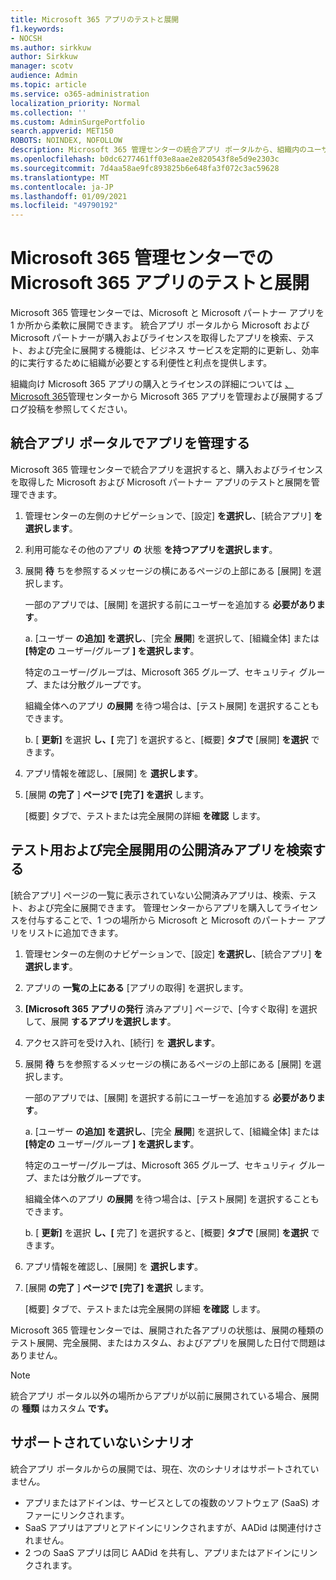 ```yaml
---
title: Microsoft 365 アプリのテストと展開
f1.keywords:
- NOCSH
ms.author: sirkkuw
author: Sirkkuw
manager: scotv
audience: Admin
ms.topic: article
ms.service: o365-administration
localization_priority: Normal
ms.collection: ''
ms.custom: AdminSurgePortfolio
search.appverid: MET150
ROBOTS: NOINDEX, NOFOLLOW
description: Microsoft 365 管理センターの統合アプリ ポータルから、組織内のユーザーおよびグループ向け Microsoft および Microsoft パートナー アプリを検索、テスト、展開します。
ms.openlocfilehash: b0dc6277461ff03e8aae2e820543f8e5d9e2303c
ms.sourcegitcommit: 7d4aa58ae9fc893825b6e648fa3f072c3ac59628
ms.translationtype: MT
ms.contentlocale: ja-JP
ms.lasthandoff: 01/09/2021
ms.locfileid: "49790192"
---
```

# <a name="test-and-deploy-microsoft-365-apps-in-the-microsoft-365-admin-center"></a>Microsoft 365 管理センターでの Microsoft 365 アプリのテストと展開

Microsoft 365 管理センターでは、Microsoft と Microsoft パートナー アプリを 1 か所から柔軟に展開できます。 統合アプリ ポータルから Microsoft および Microsoft パートナーが購入およびライセンスを取得したアプリを検索、テスト、および完全に展開する機能は、ビジネス サービスを定期的に更新し、効率的に実行するために組織が必要とする利便性と利点を提供します。  

組織向け Microsoft 365 アプリの購入とライセンスの詳細については [、Microsoft 365](https://techcommunity.microsoft.com/t5/microsoft-365-blog/manage-and-deploy-microsoft-365-apps-from-the-microsoft-365/ba-p/1194324)管理センターから Microsoft 365 アプリを管理および展開するブログ投稿を参照してください。
  
## <a name="manage-apps-in-the-integrated-apps-portal"></a>統合アプリ ポータルでアプリを管理する

Microsoft 365 管理センターで統合アプリを選択すると、購入およびライセンスを取得した Microsoft および Microsoft パートナー アプリのテストと展開を管理できます。 

1. 管理センターの左側のナビゲーションで、[設定] **を選択し**、[統合アプリ] **を選択します**。 

2. 利用可能なその他のアプリ **の** 状態 **を持つアプリを選択します**。

3. 展開 **待** ちを参照するメッセージの横にあるページの上部にある [展開] を選択します。

    一部のアプリでは、[展開] を選択する前にユーザーを追加する **必要があります**。

    a.  [ユーザー **の追加] を選択し**、[完全 **展開**] を選択して、[組織全体] または **[特定の** ユーザー/グループ **] を選択します**。

    特定のユーザー/グループは、Microsoft 365 グループ、セキュリティ グループ、または分散グループです。

    組織全体へのアプリ **の展開** を待つ場合は、[テスト展開] を選択することもできます。

    b. [ **更新]** を選択 **し、[** 完了] を選択すると、[概要] **タブで** [展開] **を選択** できます。  

4. アプリ情報を確認し、[展開] を **選択します**。 

5. [展開 **の完了** ] **ページで [完了] を選択** します。 

    [概要] タブで、テストまたは完全展開の詳細 **を確認** します。

## <a name="find-published-apps-for-testing-and-full-deployment"></a>テスト用および完全展開用の公開済みアプリを検索する 

[統合アプリ] ページの一覧に表示されていない公開済みアプリは、検索、テスト、および完全に展開できます。 管理センターからアプリを購入してライセンスを付与することで、1 つの場所から Microsoft と Microsoft のパートナー アプリをリストに追加できます。

1. 管理センターの左側のナビゲーションで、[設定] **を選択し**、[統合アプリ] **を選択します**。 

2. アプリの **一覧の上にある** [アプリの取得] を選択します。

3. **[Microsoft 365 アプリの発行** 済みアプリ] ページで、[今すぐ取得] を選択して、展開 **するアプリを選択します**。

4. アクセス許可を受け入れ、[続行] を **選択します**。

5. 展開 **待** ちを参照するメッセージの横にあるページの上部にある [展開] を選択します。

    一部のアプリでは、[展開] を選択する前にユーザーを追加する **必要があります**。

    a.  [ユーザー **の追加] を選択し**、[完全 **展開**] を選択して、[組織全体] または **[特定の** ユーザー/グループ **] を選択します**。

    特定のユーザー/グループは、Microsoft 365 グループ、セキュリティ グループ、または分散グループです。

    組織全体へのアプリ **の展開** を待つ場合は、[テスト展開] を選択することもできます。

    b. [ **更新]** を選択 **し、[** 完了] を選択すると、[概要] **タブで** [展開] **を選択** できます。  

6. アプリ情報を確認し、[展開] を **選択します**。 

7. [展開 **の完了** ] **ページで [完了] を選択** します。 

    [概要] タブで、テストまたは完全展開の詳細 **を確認** します。

Microsoft 365 管理センターでは、展開された各アプリの状態は、展開の種類のテスト展開、完全展開、またはカスタム、およびアプリを展開した日付で問題はありません。 

> [!NOTE]
> 統合アプリ ポータル以外の場所からアプリが以前に展開されている場合、展開の **種類** はカスタム **です。**

## <a name="unsupported-scenarios"></a>サポートされていないシナリオ

統合アプリ ポータルからの展開では、現在、次のシナリオはサポートされていません。

- アプリまたはアドインは、サービスとしての複数のソフトウェア (SaaS) オファーにリンクされます。
- SaaS アプリはアプリとアドインにリンクされますが、AADid は関連付けされません。
- 2 つの SaaS アプリは同じ AADid を共有し、アプリまたはアドインにリンクされます。
  